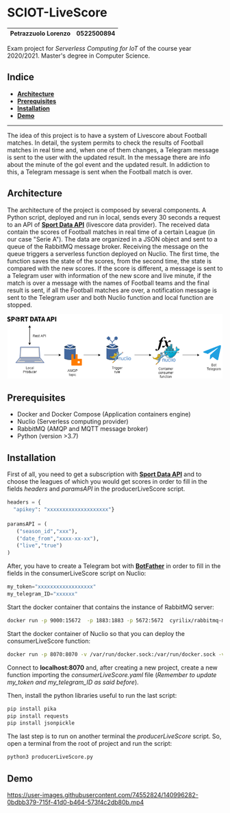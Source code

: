 # SCIOT-LiveScore
| **Petrazzuolo Lorenzo** | **0522500894** |
| --- | --- | 

Exam project for _Serverless Computing for IoT_ of the course year 2020/2021. Master's degree in Computer Science. 

## Indice
- [**Architecture**](#architecture)
- [**Prerequisites**](#prerequisites)
- [**Installation**](#installation)
- [**Demo**](#demo)
___

The idea of this project is to have a system of Livescore about Football matches. In detail, the system permits to check the results of Football matches in real time and, when one of them changes, a Telegram message is sent to the user with the updated result. In the message there are info about the minute of the gol event and the updated result. In addiction to this, a Telegram message is sent when the Football match is over. 

## Architecture

The architecture of the project is composed by several components. A Python script, deployed and run in local, sends every 30 seconds a request to an API of [__Sport Data API__](https://sportdataapi.com/) (livescore data provider). The received data contain the scores of Football matches in real time of a certain League (in our case "Serie A"). The data are organized in a JSON object and sent to a queue of the RabbitMQ message broker. Receiving the message on the queue triggers a serverless function deployed on Nuclio. The first time, the function saves the state of the scores, from the second time, the state is compared with the new scores. If the score is different, a message is sent to a Telegram user with information of the new score and live minute, if the match is over a message with the names of Football teams and the final result is sent, if all the Football matches are over, a notification message is sent to the Telegram user and both Nuclio function and local function are stopped. 

![architecture](./media/architecture.png)

## Prerequisites

- Docker and Docker Compose (Application containers engine)
- Nuclio (Serverless computing provider)
- RabbitMQ (AMQP and MQTT message broker)
- Python (version >3.7)

## Installation

First of all, you need to get a subscription with [__Sport Data API__](https://sportdataapi.com/) and to choose the leagues of which you would get scores in order to fill in the fields _headers_ and _paramsAPI_ in the producerLiveScore script.

```python
headers = { 
  "apikey": "xxxxxxxxxxxxxxxxxxxx"}

paramsAPI = (
   ("season_id","xxx"),
   ("date_from","xxxx-xx-xx"),
   ("live","true")
)
```

After, you have to create a Telegram bot with [__BotFather__](https://t.me/BotFather) in order to fill in the fields in the consumerLiveScore script on Nuclio:

```python
my_token="xxxxxxxxxxxxxxxxxx"
my_telegram_ID="xxxxxx" 
```

Start the docker container that contains the instance of RabbitMQ server:

```sh
docker run -p 9000:15672  -p 1883:1883 -p 5672:5672  cyrilix/rabbitmq-mqtt 
```

Start the docker container of Nuclio so that you can deploy the consumerLiveScore function:

```sh
docker run -p 8070:8070 -v /var/run/docker.sock:/var/run/docker.sock -v /tmp:/tmp --name nuclio-dashboard quay.io/nuclio/dashboard:stable-amd64

```

Connect to __localhost:8070__ and, after creating a new project, create a new function importing the _consumerLiveScore.yaml_ file (_Remember to update my_token and my_telegram_ID as said before_).

Then, install the python libraries useful to run the last script:

```bash
pip install pika
pip install requests
pip install jsonpickle
```

The last step is to run on another terminal the _producerLiveScore_ script. So, open a terminal from the root of project and run the script:

```bash
python3 producerLiveScore.py
```

## Demo

https://user-images.githubusercontent.com/74552824/140996282-0bdbb379-715f-41d0-b464-573f4c2db80b.mp4

